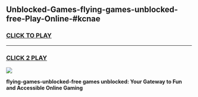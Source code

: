 
## Unblocked-Games-flying-games-unblocked-free-Play-Online-#kcnae
<h3>
<a href="https://premium.freeplayer.one?title=flying-games-unblocked-free&ref=27F">CLICK TO PLAY</a></h3>
<hr>

<h3>
<a href="https://premium.freeplayer.one?title=flying-games-unblocked-free&ref=27F">CLICK 2 PLAY</a>
  
</h3>

<a href="https://premium.freeplayer.one?title=flying-games-unblocked-free&ref=27F"><img src="https://clearcache.store/games.png"></a>


**flying-games-unblocked-free games unblocked: Your Gateway to Fun and Accessible Online Gaming**
